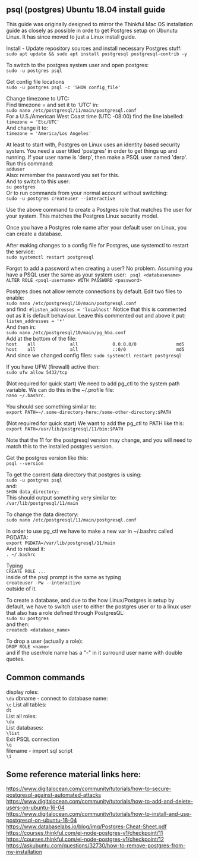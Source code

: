 ## psql (postgres) Ubuntu 18.04 install guide
This guide was originally designed to mirror the Thinkful Mac OS installation guide as closely as possible in orde to get Postgres setup on Ubunutu Linux. It has since moved to just a Linux install guide.  
  
Install - Update repository sources and install necessary Postgres stuff:  
```sudo apt update && sudo apt install postgresql postgresql-contrib -y```  
  
To switch to the postgres system user and open postgres:  
```sudo -u postgres psql```  
  
Get config file locations  
```sudo -u postgres psql -c 'SHOW config_file'```  
  
Change timezone to UTC:  
Find timezone = and set it to 'UTC' in:  
```sudo nano /etc/postgresql/11/main/postgresql.conf```  
For a U.S./American West Coast time (UTC -08:00) find the line labelled:
```timezone = 'Etc/UTC'```  
And change it to:  
```timezone = 'America/Los Angeles'```  
  
At least to start with, Postgres on Linux uses an identity based security system. You need a user titled 'postgres' in 
order to get things up and running. If your user name is 'derp', then make a PSQL user named 'derp'.
Run this command:  
```adduser```  
Also: remember the password you set for this.  
And to switch to this user:  
```su postgres```  
Or to run commands from your normal account without switching:  
```sudo -u postgres createuser --interactive```  
  
Use the above command to create a Postgres role that matches the user for your system. This matches the 
Postgres Linux security model.  
  
Once you have a Postgres role name after your default user on Linux, you can create a database. 
  
After making changes to a config file for Postgres, use systemctl to restart the service:  
```sudo systemctl restart postgresql```  

Forgot to add a password when creating a user? No problem.
Assuming you have a PSQL user the same as your system user:
``` psql <databasename>```    
```ALTER ROLE <psql-username> WITH PASSWORD <password>```  
  
Postgres does not allow remote connections by default. Edit two files to enable:  
```sudo nano /etc/postgresql/10/main/postgresql.conf```  
and find:
```#listen_addresses = 'localhost'```
Notice that this is commented out as it is default behaviour. Leave this commented out and above it put:  
```listen_addresses = '*'```  
And then in:  
```sudo nano /etc/postgresql/10/main/pg_hba.conf```  
Add at the bottom of the file:  
```host    all             all             0.0.0.0/0               md5```  
```host    all             all             ::0/0                   md5```
And since we changed config files:
```sudo systemctl restart postgresql```  
  
If you have UFW (firewall) active then:  
```sudo ufw allow 5432/tcp```  
  
(Not required for quick start) We need to add pg_ctl to the system path variable. We can do this in 
the ~/.profile file:  
```nano ~/.bashrc.```  
  
You should see something similar to:  
```export PATH=~/.some-directory-here:/some-other-directory:$PATH```  
  
(Not required for quick start) We want to add the pg_ctl to PATH like this:  
```export PATH=/usr/lib/postgresql/11/bin:$PATH```  
  
Note that the 11 for the postgresql version may change, and you will need to match this to the installed 
postgres version.  
  
Get the postgres version like this:  
```psql --version```  
  
To get the corrent data directory that postgres is using:  
```sudo -u postgres psql```  
and:  
```SHOW data_directory;```  
This should output something very similar to:  
```/var/lib/postgresql/11/main```  
  
To change the data directory:  
```sudo nano /etc/postgresql/11/main/postgresql.conf```  
  
In order to use pg_ctl we have to make a new var in ~/.bashrc called PGDATA:  
```export PGDATA=/var/lib/postgresql/11/main```  
And to reload it:  
```. ~/.bashrc```  
  
Typing  
```CREATE ROLE ...```  
inside of the psql prompt is the same as typing  
```createuser -Pw --interactive```  
outside of it.  
  
To create a database, and due to the how Linux/Postgres is setup by default, we have to switch user to either the 
postgres user or to a linux user that also has a role defined through PostgresQL:  
```sudo su postgres```  
and then:  
```createdb <database_name>```  
  
To drop a user (actually a role):  
```DROP ROLE <name>```  
and if the user/role name has a "-" in it surround user name with double quotes.  
  
## Common commands
display roles:  
```\du``` 
dbname - connect to database name:  
```\c``` 
List all tables:  
```dt```  
List all roles:  
```\du```   
List databases:  
```\list```   
Exit PSQL connection    
```\q```  
filename - import sql script  
```\i```  

## Some reference material links here:  
https://www.digitalocean.com/community/tutorials/how-to-secure-postgresql-against-automated-attacks  
https://www.digitalocean.com/community/tutorials/how-to-add-and-delete-users-on-ubuntu-16-04  
https://www.digitalocean.com/community/tutorials/how-to-install-and-use-postgresql-on-ubuntu-18-04  
https://www.databaselabs.io/blog/img/Postgres-Cheat-Sheet.pdf  
https://courses.thinkful.com/ei-node-postgres-v1/checkpoint/11  
https://courses.thinkful.com/ei-node-postgres-v1/checkpoint/12  
https://askubuntu.com/questions/32730/how-to-remove-postgres-from-my-installation  
